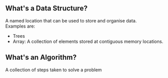 ## What's a Data  Structure?
A named location that can be used to store and organise data.  
Examples are:
- Trees
- Array: A collection of elements stored at contiguous memory locations.

## What's an Algorithm?
A collection of steps taken to solve a problem

